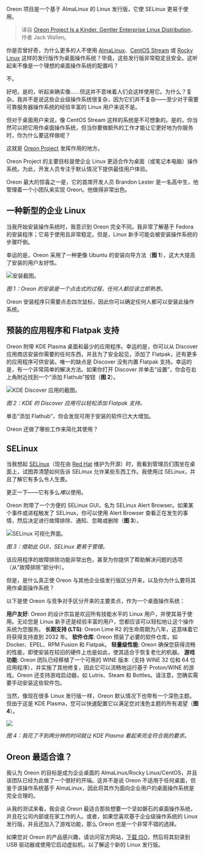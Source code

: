 
<!--
title: Oreon项目是一个更友善的企业Linux发行版
cover: https://cdn.thenewstack.io/media/2025/02/c3b1cdcb-oreonhero.jpg
-->

Oreon 项目是一个基于 AlmaLinux 的 Linux 发行版，它使 SELinux 更易于使用。

> 译自 [Oreon Project Is a Kinder, Gentler Enterprise Linux Distribution](https://thenewstack.io/oreon-project-is-a-kinder-gentler-enterprise-linux-distribution/)，作者 Jack Wallen。

你是否曾好奇，为什么更多的人不使用 [AlmaLinux](https://thenewstack.io/almalinux-10-beta-supports-older-x86-chipsets/)、[CentOS Stream](https://thenewstack.io/back-to-the-future-a-look-at-centos-streams/) 或 [Rocky Linux](https://thenewstack.io/ciq-unveils-a-version-of-rocky-linux-for-the-enterprise/) 这样的发行版作为桌面操作系统？毕竟，这些发行版非常稳定且安全。这听起来不像是一个理想的桌面操作系统的配置吗？

不。

好吧，是的，听起来确实像……但这并不意味着人们会这样使用它。为什么？复杂。我并不是说这些企业级操作系统很复杂，因为它们并不复杂——至少对于需要可靠服务器操作系统的经验丰富的 Linux 用户来说不是。

但对于桌面用户来说，像 CentOS Stream 这样的系统是不可想象的。是的，你当然可以把它用作桌面操作系统，但当你要做额外的工作才能让它更好地为你服务时，你为什么要这样做呢？

这就是 [Oreon Project](https://oreonproject.org/oreon-10/) 发挥作用的地方。

Oreon Project 的主要目标是使企业 Linux 更适合作为桌面（或笔记本电脑）操作系统。为此，开发人员专注于默认情况下提供最佳用户体验。

Oreon 最大的惊喜之一是，它的首席开发人员 Brandon Lester 是一名高中生，他管理着一个小团队来实现 Oreon。他做得非常出色。

## 一种新型的企业 Linux

当我开始安装操作系统时，我意识到 Oreon 完全不同。我非常了解基于 Fedora 的安装程序；它易于使用且非常稳定。但是，Linux 新手可能会被安装操作系统的步骤吓倒。

幸运的是，Oreon 采用了一种更像 Ubuntu 的安装向导方法（**图 1**），这大大提高了安装的用户友好性。

![安装截图。](https://cdn.thenewstack.io/media/2025/02/af2d0230-oreoninstall.jpg)

*图 1：Oreon 的安装是一个点击式的过程，任何人都应该立即熟悉。*

Oreon 安装程序只需要点击四次鼠标，因此你可以确定任何人都可以安装此操作系统。

## 预装的应用程序和 Flatpak 支持

Oreon 附带 KDE Plasma 桌面和最少的应用程序。幸运的是，你可以从 Discover 应用商店安装你需要的任何东西，并且为了安全起见，添加了 Flatpak，还有更多的应用程序可供安装。唯一的缺点是 Discover 没有内置 Flatpak 支持。幸运的是，有一个非常简单的解决方法。如果你打开 Discover 并单击“设置”，你会在右上角附近找到一个“添加 Flathub”按钮（**图 2**）。

![KDE Discover 应用的截图。](https://cdn.thenewstack.io/media/2025/02/1afc55a4-oreondiscover.jpg)

*图 2：KDE 的 Discover 应用可以轻松添加 Flatpak 支持。*

单击“添加 Flathub”，你会发现可用于安装的软件已大大增加。

Oreon 还做了哪些工作来简化其使用？

## SELinux

当我想起 [SELinux](https://www.redhat.com/en/topics/linux/what-is-selinux)（现在由 [Red Hat](https://www.openshift.com/try?utm_content=inline+mention) 维护为开源）时，我看到管理员们围坐在桌面上，试图弄清楚如何告诉 SELinux 允许某些东西工作。我使用过 SELinux，并且了解它有多么令人生畏。

更正一下——它有多么*难*以使用。

Oreon 附带了一个方便的 SELinux GUI，名为 SELinux Alert Browser。如果某个事件或进程触发了 SELinux，你可以使用 Alert Browser 查看正在发生的事情，然后决定进行故障排除、通知、忽略或删除（**图 3**）。

![SELinux 可视化界面。](https://cdn.thenewstack.io/media/2025/02/34312d92-oreonselinux.jpg)

*图 3：借助此 GUI，SELinux 更易于管理。*

该应用程序的故障排除功能非常出色，甚至为你提供了帮助解决问题的选项（从“故障排除”部分中）。

但是，是什么真正使 Oreon 与其他企业级发行版区分开来，以及你为什么要将其用作桌面操作系统？

以下是使 Oreon 与竞争对手区分开来的主要卖点，作为一个桌面操作系统：

**用户友好**: Oreon 的设计宗旨是欢迎所有技能水平的 Linux 用户，并使其易于使用。无论您是 Linux 新手还是经验丰富的用户，您都应该可以轻松地让这个操作系统为您服务。
**长期支持 (LTS)**: Oreon Lime R2 的生命周期为八年，这意味着它将获得支持直到 2032 年。
**软件仓库**: Oreon 预装了必要的软件仓库，如 Docker、EPEL、RPM Fusion 和 Flatpak。
**轻量级性能**: Oreon 确保您获得流畅的性能，即使安装在较旧的硬件上也是如此，使其适合于恢复老化的机器。
**游戏功能**: Oreon 团队已经移植了一个可用的 WINE 版本（支持 WINE 32 位和 64 位应用程序），并实施了其他修复，因此它可以流畅地运行基于 Proton/WINE 的游戏。Oreon 还支持游戏启动器，如 Lutris、Steam 和 Bottles。请注意，您确实需要手动安装这些软件包。

当然，像现在很多 Linux 发行版一样，Oreon 默认情况下也带有一个深色主题。但由于这是 KDE Plasma，您可以快速配置它以满足您对浅色主题的所有渴望（**图 4**）。

![](https://cdn.thenewstack.io/media/2025/02/c3b1cdcb-oreonhero.jpg)

*图 4：我花了不到两分钟的时间就让 KDE Plasma 看起来完全符合我的要求。*

## Oreon 最适合谁？

我认为 Oreon 的目标是成为企业桌面的 AlmaLinux/Rocky Linux/CentOS，并且该团队已经为此做了一个很好的开端。这并不是说 Oreon 不适用于任何桌面，但鉴于该操作系统基于 AlmaLinux，因此将其作为面向企业用户的桌面操作系统是完全合理的。

从我的测试来看，我会说 Oreon 最适合那些想要一个坚如磐石的桌面操作系统，并且在公司内部或在家工作的人。或者，如果您喜欢基于企业级操作系统的 Linux 发行版，并且还加入了游戏功能，那么 Oreon 也是一个非常不错的选择。

如果您对 Oreon 的产品感兴趣，请访问官方网站，[下载 ISO](https://oreonproject.org/download/)，然后将其刻录到 USB 驱动器或使用它启动虚拟机，以了解这个新的 Linux 发行版。
